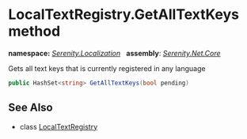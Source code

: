# LocalTextRegistry.GetAllTextKeys method
**namespace:** *[Serenity.Localization](../../README.md#serenity.localization-namespace)*   **assembly**: *[Serenity.Net.Core](../../README.md)*

Gets all text keys that is currently registered in any language

```csharp
public HashSet<string> GetAllTextKeys(bool pending)
```

## See Also

* class [LocalTextRegistry](../LocalTextRegistry.md)